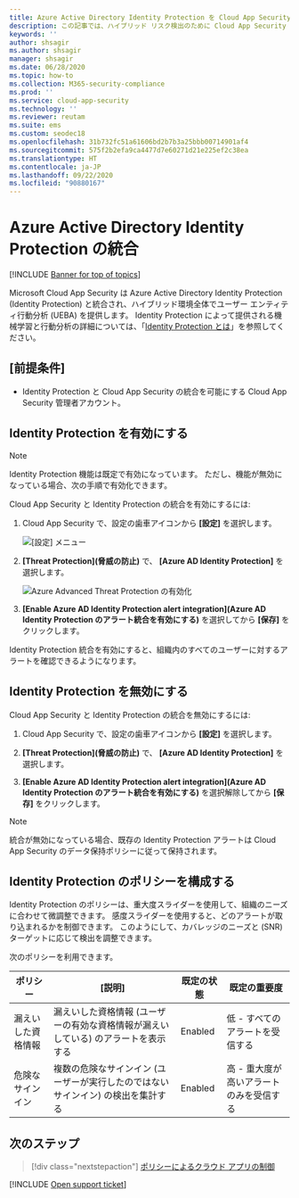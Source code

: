 ```yaml
---
title: Azure Active Directory Identity Protection を Cloud App Security と統合する
description: この記事では、ハイブリッド リスク検出のために Cloud App Security で Identity Protection のアラートを利用する方法について説明します。
keywords: ''
author: shsagir
ms.author: shsagir
manager: shsagir
ms.date: 06/28/2020
ms.topic: how-to
ms.collection: M365-security-compliance
ms.prod: ''
ms.service: cloud-app-security
ms.technology: ''
ms.reviewer: reutam
ms.suite: ems
ms.custom: seodec18
ms.openlocfilehash: 31b732fc51a61606bd2b7b3a25bbb00714901af4
ms.sourcegitcommit: 575f2b2efa9ca4477d7e60271d21e225ef2c38ea
ms.translationtype: HT
ms.contentlocale: ja-JP
ms.lasthandoff: 09/22/2020
ms.locfileid: "90880167"
---
```

# <a name="azure-active-directory-identity-protection-integration"></a>Azure Active Directory Identity Protection の統合

[!INCLUDE [Banner for top of topics](includes/banner.md)]

Microsoft Cloud App Security は Azure Active Directory Identity Protection (Identity Protection) と統合され、ハイブリッド環境全体でユーザー エンティティ行動分析 (UEBA) を提供します。 Identity Protection によって提供される機械学習と行動分析の詳細については、「[Identity Protection とは](/azure/active-directory/identity-protection/overview-identity-protection)」を参照してください。

## <a name="prerequisites"></a>[前提条件]

- Identity Protection と Cloud App Security の統合を可能にする Cloud App Security 管理者アカウント。

## <a name="enable-identity-protection"></a>Identity Protection を有効にする

> [!NOTE]
> Identity Protection 機能は既定で有効になっています。 ただし、機能が無効になっている場合、次の手順で有効化できます。

Cloud App Security と Identity Protection の統合を有効にするには:

1. Cloud App Security で、設定の歯車アイコンから **[設定]** を選択します。

    ![[設定] メニュー](media/azip-system-settings.png)

1. **[Threat Protection]\(脅威の防止\)** で、 **[Azure AD Identity Protection]** を選択します。

    ![Azure Advanced Threat Protection の有効化](media/aadip-integration.png)

1. **[Enable Azure AD Identity Protection alert integration]\(Azure AD Identity Protection のアラート統合を有効にする\)** を選択してから **[保存]** をクリックします。

Identity Protection 統合を有効にすると、組織内のすべてのユーザーに対するアラートを確認できるようになります。

## <a name="disable-identity-protection"></a>Identity Protection を無効にする

Cloud App Security と Identity Protection の統合を無効にするには:

1. Cloud App Security で、設定の歯車アイコンから **[設定]** を選択します。

1. **[Threat Protection]\(脅威の防止\)** で、 **[Azure AD Identity Protection]** を選択します。

1. **[Enable Azure AD Identity Protection alert integration]\(Azure AD Identity Protection のアラート統合を有効にする\)** を選択解除してから **[保存]** をクリックします。

> [!NOTE]
> 統合が無効になっている場合、既存の Identity Protection アラートは Cloud App Security のデータ保持ポリシーに従って保持されます。

## <a name="configure-identity-protection-policies"></a>Identity Protection のポリシーを構成する

Identity Protection のポリシーは、重大度スライダーを使用して、組織のニーズに合わせて微調整できます。 感度スライダーを使用すると、どのアラートが取り込まれるかを制御できます。 このようにして、カバレッジのニーズと (SNR) ターゲットに応じて検出を調整できます。

次のポリシーを利用できます。

|ポリシー|[説明]|既定の状態|既定の重要度|
|---|---|---|---|
|漏えいした資格情報|漏えいした資格情報 (ユーザーの有効な資格情報が漏えいしている) のアラートを表示する|Enabled|低 - すべてのアラートを受信する|
|危険なサインイン|複数の危険なサインイン (ユーザーが実行したのではないサインイン) の検出を集計する|Enabled|高 - 重大度が高いアラートのみを受信する|

## <a name="next-steps"></a>次のステップ

> [!div class="nextstepaction"]
> [ポリシーによるクラウド アプリの制御](control-cloud-apps-with-policies.md)

[!INCLUDE [Open support ticket](includes/support.md)]
